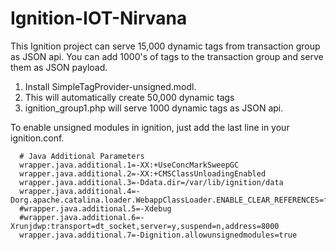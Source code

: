 # Ignition-IOT-Nirvana
This Ignition project can serve 15,000 dynamic tags from transaction group as JSON api. You can add 1000's of tags to the transaction group and serve them as JSON payload.
1. Install SimpleTagProvider-unsigned.modl.
2. This will automatically create 50,000 dynamic tags
3. ignition_group1.php will serve 1000 dynamic tags as JSON api.

To enable unsigned modules in ignition, just add the last line in your ignition.conf.

      # Java Additional Parameters
      wrapper.java.additional.1=-XX:+UseConcMarkSweepGC
      wrapper.java.additional.2=-XX:+CMSClassUnloadingEnabled
      wrapper.java.additional.3=-Ddata.dir=/var/lib/ignition/data
      wrapper.java.additional.4=-Dorg.apache.catalina.loader.WebappClassLoader.ENABLE_CLEAR_REFERENCES=false
      #wrapper.java.additional.5=-Xdebug
      #wrapper.java.additional.6=-Xrunjdwp:transport=dt_socket,server=y,suspend=n,address=8000
      wrapper.java.additional.7=-Dignition.allowunsignedmodules=true

